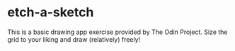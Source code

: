 # etch-a-sketch
This is a basic drawing app exercise provided by The Odin Project.
Size the grid to your liking and draw (relatively) freely!